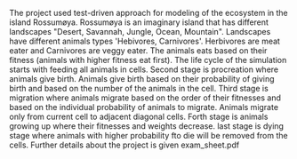 The project used test-driven approach for modeling of the ecosystem in the island Rossumøya. Rossumøya is an imaginary island that has different landscapes "Desert, Savannah, Jungle, Ocean, Mountain". Landscapes have different animals types 'Hebivores, Carnivores'. Herbivores are meat eater and Carnivores are veggy eater. The animals eats based on their fitness (animals with higher fitness eat first). The life cycle of the simulation starts with feeding all animals in cells. Second stage is procreation where animals give birth. Animals give birth based on their probability of giving birth and based on the number of the animals in the cell. Third stage is migration where animals migrate based on the order of their fitnesses and based on the individual probability of animals to migrate. Animals migrate only from current cell to adjacent diagonal cells. Forth stage is animals growing up where their fitnesses and weights decrease. last stage is dying stage where animals with higher probability fto die will be removed from the cells. Further details about the project is given exam_sheet.pdf
